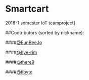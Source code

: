 # Smartcart
2016-1 semester IoT teamproject]

##Contributors (sorted by nickname):

####[@EunBeeJo](https://github.com/eunbeejo)

####[@hye-rim](https://github.com/hye-rim)

####[@there9](https://github.com/there9)

####[@tibyte](https://github.com/tibyte)

